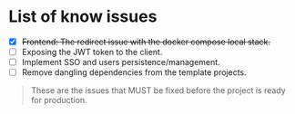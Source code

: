 # List of know issues
- [X]  ~~Frontend: The redirect issue with the docker compose local stack.~~
- [ ] Exposing the JWT token to the client.
- [ ] Implement SSO and users persistence/management.
- [ ] Remove dangling dependencies from the template projects.

>These are the issues that MUST be fixed before the project is ready for production.